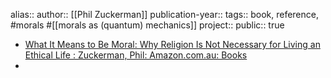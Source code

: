 alias::
author:: [[Phil Zuckerman]] 
publication-year::
tags:: book, reference, #morals #[[morals as (quantum) mechanics]] 
project:: 
public:: true

- [What It Means to Be Moral: Why Religion Is Not Necessary for Living an Ethical Life : Zuckerman, Phil: Amazon.com.au: Books](https://www.amazon.com.au/What-Means-Be-Moral-Necessary/dp/1640094245/ref=pd_bxgy_d_sccl_1/357-1187762-7013921?pd_rd_w=ZyfJg&content-id=amzn1.sym.1ea4a4f9-c6f8-4852-a3cc-7c2e6cd1bd2e&pf_rd_p=1ea4a4f9-c6f8-4852-a3cc-7c2e6cd1bd2e&pf_rd_r=7EZ6XJ2JQ2YJZZVC65MR&pd_rd_wg=gc9sc&pd_rd_r=d21d51ec-4c97-44fe-8a4b-515bf90832ca&pd_rd_i=1640094245&psc=1)
-